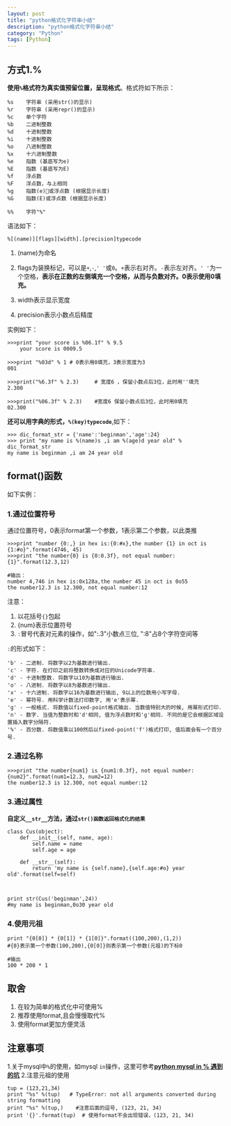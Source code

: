 ```yaml
---
layout: post
title: "python格式化字符串小结"
description: "python格式化字符串小结"
category: "Python"
tags: [Python]
---
```

<h2>方式1.%</h2>

<p><strong>使用<code>%</code>格式符为真实值预留位置，呈现格式</strong>。格式符如下所示：</p>

<pre><code>%s    字符串 (采用str()的显示)
%r    字符串 (采用repr()的显示)
%c    单个字符
%b    二进制整数
%d    十进制整数
%i    十进制整数
%o    八进制整数
%x    十六进制整数
%e    指数 (基底写为e)
%E    指数 (基底写为E)
%f    浮点数
%F    浮点数，与上相同
%g    指数(e)或浮点数 (根据显示长度)
%G    指数(E)或浮点数 (根据显示长度)

%%    字符"%"
</code></pre>

<p>语法如下：</p>

<pre><code>%[(name)][flags][width].[precision]typecode
</code></pre>

<!--more-->

<ol>
<li><p>(name)为命名</p></li>
<li><p>flags为装换标记，可以是<code>+</code>,<code>-</code>,<code>' '</code>或<code>0</code>。<code>+</code>表示右对齐。<code>-</code>表示左对齐。<code>' '</code>为一个空格，<strong>表示在正数的左侧填充一个空格，从而与负数对齐。0表示使用0填充。</strong></p></li>
<li><p>width表示显示宽度</p></li>
<li><p>precision表示小数点后精度</p></li>
</ol>

<p>实例如下：</p>

<pre><code>&gt;&gt;&gt;print "your score is %06.1f" % 9.5
    your score is 0009.5

&gt;&gt;&gt;print "%03d" % 1 # 0表示用0填充，3表示宽度为3
001

&gt;&gt;&gt;print("%6.3f" % 2.3)     # 宽度6 ，保留小数点后3位，此时用''填充
2.300

&gt;&gt;&gt;print("%06.3f" % 2.3)    #宽度6 保留小数点后3位，此时用0填充
02.300
</code></pre>

<p><strong>还可以用字典的形式，<code>%(key)typecode</code></strong>,如下：</p>

<pre><code>&gt;&gt;&gt; dic_format_str = {'name':'beginman','age':24}
&gt;&gt;&gt; print "my name is %(name)s ,i am %(age)d year old" % dic_format_str
my name is beginman ,i am 24 year old
</code></pre>

<h2>format()函数</h2>

<p>如下实例：</p>

<h3>1.通过位置符号</h3>

<p>通过位置符号，0表示format第一个参数，1表示第二个参数，以此类推</p>

<pre><code>&gt;&gt;&gt;print "number {0:,} in hex is:{0:#x},the number {1} in oct is {1:#o}".format(4746, 45)
&gt;&gt;&gt;print "the number{0} is {0:0.3f}, not equal number:{1}".format(12.3,12)

#输出：
number 4,746 in hex is:0x128a,the number 45 in oct is 0o55
the number12.3 is 12.300, not equal number:12
</code></pre>

<p>注意：</p>

<ol>
<li>以花括号<code>{}</code>包起</li>
<li>{num}表示位置符号</li>
<li><code>:</code>冒号代表对元素的操作，如":.3"小数点三位, ":8"占8个字符空间等</li>
</ol>

<p><code>:</code>的形式如下：</p>

<pre><code>'b' - 二进制. 将数字以2为基数进行输出.
'c' - 字符. 在打印之前将整数转换成对应的Unicode字符串.
'd' - 十进制整数. 将数字以10为基数进行输出.
'o' - 八进制. 将数字以8为基数进行输出. 
'x' - 十六进制. 将数字以16为基数进行输出, 9以上的位数用小写字母.
'e' - 幂符号. 用科学计数法打印数字, 用'e'表示幂. 
'g' - 一般格式. 将数值以fixed-point格式输出. 当数值特别大的时候, 用幂形式打印. 
'n' - 数字. 当值为整数时和'd'相同, 值为浮点数时和'g'相同. 不同的是它会根据区域设置插入数字分隔符. 
'%' - 百分数. 将数值乘以100然后以fixed-point('f')格式打印, 值后面会有一个百分号. 
</code></pre>

<h3>2.通过名称</h3>

<pre><code>&gt;&gt;&gt;print "the number{num1} is {num1:0.3f}, not equal number:{num2}".format(num1=12.3, num2=12)
the number12.3 is 12.300, not equal number:12
</code></pre>

<h3>3.通过属性</h3>

<p><strong>自定义<code>__str__</code>方法，通过<code>str()函数返回格式化的结果</code></strong></p>

<pre><code>class Cus(object):
    def __init__(self, name, age):
        self.name = name
        self.age = age

    def __str__(self):
        return 'my name is {self.name},{self.age:#o} year old'.format(self=self)



print str(Cus('beginman',24))
#my name is beginman,0o30 year old
</code></pre>

<h3>4.使用元祖</h3>

<pre><code>print "{0[0]} * {0[1]} * {1[0]}".format((100,200),(1,2))
#{0}表示第一个参数(100,200),{0[0]}则表示第一个参数(元祖)的下标0

#输出
100 * 200 * 1
</code></pre>

<h2>取舍</h2>

<ol>
<li>在较为简单的格式化中可使用%</li>
<li>推荐使用format,且会慢慢取代%</li>
<li>使用format更加方便灵活</li>
</ol>

<h2>注意事项</h2>

<p>1.关于mysql中<code>%</code>的使用，如mysql <code>in</code>操作，这里可参考<a href="http://beginman.cn/python/2015/05/06/python-mysql-in/"><strong>python mysql in % 遇到的坑</strong></a>
2.注意元祖的使用</p>

<pre><code>tup = (123,21,34)
print "%s" %(tup)   # TypeError: not all arguments converted during string formatting
print "%s" %(tup,)    #注意后面的逗号, (123, 21, 34)
print '{}'.format(tup)  # 使用format不会出现错误，(123, 21, 34)
</code></pre>
